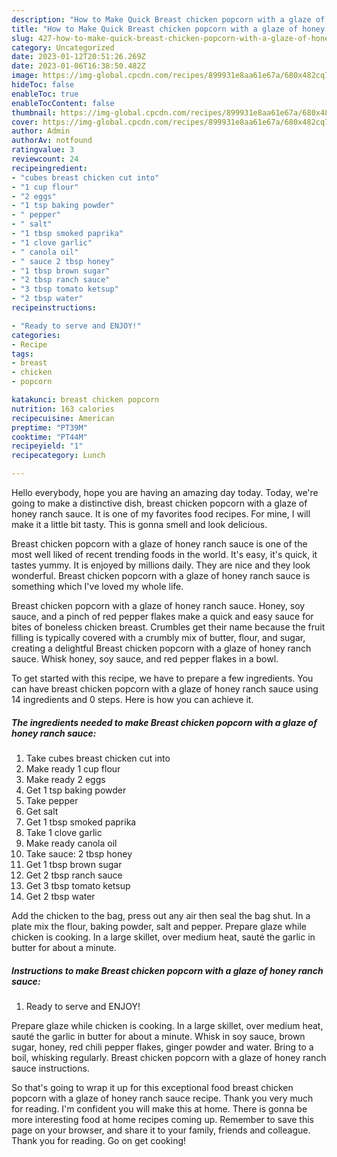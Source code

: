 ```yaml
---
description: "How to Make Quick Breast chicken popcorn with a glaze of honey ranch sauce"
title: "How to Make Quick Breast chicken popcorn with a glaze of honey ranch sauce"
slug: 427-how-to-make-quick-breast-chicken-popcorn-with-a-glaze-of-honey-ranch-sauce
category: Uncategorized
date: 2023-01-12T20:51:26.269Z
date: 2023-01-06T16:38:50.482Z
image: https://img-global.cpcdn.com/recipes/899931e8aa61e67a/680x482cq70/breast-chicken-popcorn-with-a-glaze-of-honey-ranch-sauce-recipe-main-photo.jpg
hideToc: false
enableToc: true
enableTocContent: false
thumbnail: https://img-global.cpcdn.com/recipes/899931e8aa61e67a/680x482cq70/breast-chicken-popcorn-with-a-glaze-of-honey-ranch-sauce-recipe-main-photo.jpg
cover: https://img-global.cpcdn.com/recipes/899931e8aa61e67a/680x482cq70/breast-chicken-popcorn-with-a-glaze-of-honey-ranch-sauce-recipe-main-photo.jpg
author: Admin
authorAv: notfound
ratingvalue: 3
reviewcount: 24
recipeingredient:
- "cubes breast chicken cut into"
- "1 cup flour"
- "2 eggs"
- "1 tsp baking powder"
- " pepper"
- " salt"
- "1 tbsp smoked paprika"
- "1 clove garlic"
- " canola oil"
- " sauce 2 tbsp honey"
- "1 tbsp brown sugar"
- "2 tbsp ranch sauce"
- "3 tbsp tomato ketsup"
- "2 tbsp water"
recipeinstructions:

- "Ready to serve and ENJOY!"
categories:
- Recipe
tags:
- breast
- chicken
- popcorn

katakunci: breast chicken popcorn 
nutrition: 163 calories
recipecuisine: American
preptime: "PT39M"
cooktime: "PT44M"
recipeyield: "1"
recipecategory: Lunch

---
```



Hello everybody, hope you are having an amazing day today. Today, we're going to make a distinctive dish, breast chicken popcorn with a glaze of honey ranch sauce. It is one of my favorites food recipes. For mine, I will make it a little bit tasty. This is gonna smell and look delicious.

Breast chicken popcorn with a glaze of honey ranch sauce is one of the most well liked of recent trending foods in the world. It's easy, it's quick, it tastes yummy. It is enjoyed by millions daily. They are nice and they look wonderful. Breast chicken popcorn with a glaze of honey ranch sauce is something which I've loved my whole life.

Breast chicken popcorn with a glaze of honey ranch sauce. Honey, soy sauce, and a pinch of red pepper flakes make a quick and easy sauce for bites of boneless chicken breast. Crumbles get their name because the fruit filling is typically covered with a crumbly mix of butter, flour, and sugar, creating a delightful Breast chicken popcorn with a glaze of honey ranch sauce. Whisk honey, soy sauce, and red pepper flakes in a bowl.


To get started with this recipe, we have to prepare a few ingredients. You can have breast chicken popcorn with a glaze of honey ranch sauce using 14 ingredients and 0 steps. Here is how you can achieve it.

<!--inarticleads1-->

##### The ingredients needed to make Breast chicken popcorn with a glaze of honey ranch sauce:

1. Take cubes breast chicken cut into
1. Make ready 1 cup flour
1. Make ready 2 eggs
1. Get 1 tsp baking powder
1. Take  pepper
1. Get  salt
1. Get 1 tbsp smoked paprika
1. Take 1 clove garlic
1. Make ready  canola oil
1. Take  sauce: 2 tbsp honey
1. Get 1 tbsp brown sugar
1. Get 2 tbsp ranch sauce
1. Get 3 tbsp tomato ketsup
1. Get 2 tbsp water


Add the chicken to the bag, press out any air then seal the bag shut. In a plate mix the flour, baking powder, salt and pepper. Prepare glaze while chicken is cooking. In a large skillet, over medium heat, sauté the garlic in butter for about a minute. 

<!--inarticleads2-->

##### Instructions to make Breast chicken popcorn with a glaze of honey ranch sauce:


1. Ready to serve and ENJOY!

Prepare glaze while chicken is cooking. In a large skillet, over medium heat, sauté the garlic in butter for about a minute. Whisk in soy sauce, brown sugar, honey, red chili pepper flakes, ginger powder and water. Bring to a boil, whisking regularly. Breast chicken popcorn with a glaze of honey ranch sauce instructions. 

So that's going to wrap it up for this exceptional food breast chicken popcorn with a glaze of honey ranch sauce recipe. Thank you very much for reading. I'm confident you will make this at home. There is gonna be more interesting food at home recipes coming up. Remember to save this page on your browser, and share it to your family, friends and colleague. Thank you for reading. Go on get cooking!

